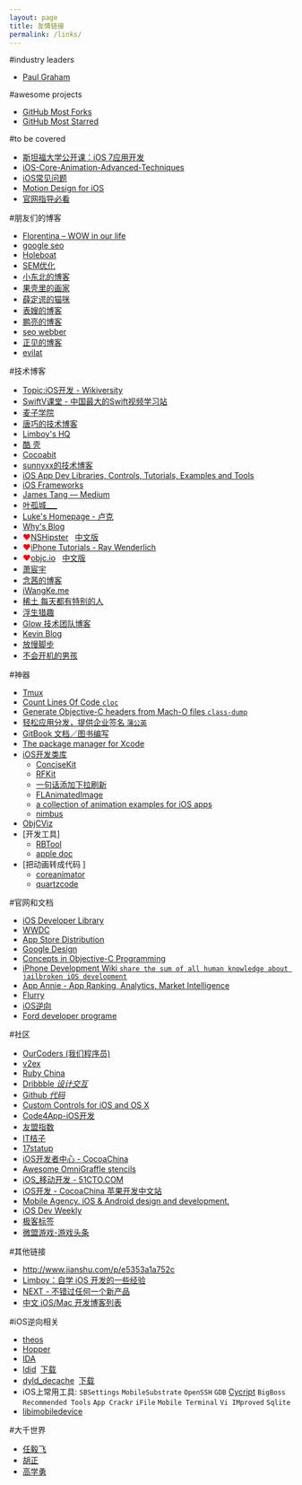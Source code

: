 ```yaml
---
layout: page
title: 友情链接
permalink: /links/
---
```

#industry leaders
- [Paul Graham](http://paulgraham.com/articles.html)

#awesome projects
- [GitHub Most Forks](https://github.com/search?o=desc&q=stars:%3E1&s=forks&type=Repositories)
- [GitHub Most Starred](https://github.com/search?q=stars:%3E1&s=stars&type=Repositories)

#to be covered
- [斯坦福大学公开课：iOS 7应用开发](http://v.163.com/special/opencourse/ios7.html)
- [iOS-Core-Animation-Advanced-Techniques](https://github.com/AttackOnDobby/iOS-Core-Animation-Advanced-Techniques)
- [iOS常见问题](http://stackoverflow.com/questions/tagged/ios?sort=frequent)
- [Motion Design for iOS](https://dn-motion-design.qbox.me/)
- [官网指导必看](https://developer.apple.com/videos/wwdc/2014/?id=229)

#朋友们的博客
<ul class="list-unstyled">
<li><a href="http://www.sunweina.com/" rel="friend" target="_blank">Florentina – WOW in our life</a></li>
<li><a href="http://www.jiadingqiang.com/" target="_blank">google seo</a></li>
<li><a href="http://holeboat.com/" rel="friend" target="_blank">Holeboat</a></li>
<li><a href="http://www.ppcren.com/" rel="friend" target="_blank">SEM优化</a></li>
<li><a href="http://www.semshare.net/" rel="friend" target="_blank">小东北的博客</a></li>
<li><a href="http://www.mpan.org/">果壳里的画家</a></li>
<li><a href="http://www.maxiaodong.com/" rel="friend">薛定谔的猫咪</a></li>
<li><a href="http://www.lovingeggs.com/">表嫂的博客</a></li>
<li><a href="http://shipengliang.com/">鹏亮的博客</a></li>
<li><a href="http://www.seowebber.com/">seo webber</a></li>
<li><a href="http://www.yinfeng.me/">正见的博客</a></li>
<li><a href="http://evilat.com/">evilat</a></li>
                    </ul>

#技术博客
- [Topic:iOS开发 - Wikiversity](http://beta.wikiversity.org/wiki/Topic:iOS%E5%BC%80%E5%8F%91)
- [SwiftV课堂 - 中国最大的Swift视频学习站](http://www.swiftv.cn/)
- [麦子学院](http://www.maiziedu.com)
- [唐巧的技术博客](http://blog.devtang.com/)
- [Limboy's HQ](http://limboy.me/)
- [酷 壳](http://coolshell.cn/)
- [Cocoabit](http://blog.cocoabit.com/)
- [sunnyxx的技术博客](http://blog.sunnyxx.com/)
- [iOS App Dev Libraries, Controls, Tutorials, Examples and Tools](https://maniacdev.com/)
- [iOS Frameworks](http://iosframeworks.com/)
- [James Tang — Medium](https://medium.com/@jamztang)
- [叶孤城___](http://www.jianshu.com/users/b82d2721ba07)
- [Luke's Homepage - 卢克](http://geeklu.com/)
- [Why's Blog](http://blog.callmewhy.com/)
- <span style="color:red">♥</span>[NSHipster](http://nshipster.com/) &nbsp; [中文版](http://nshipster.cn/)
- <span style="color:red">♥</span>[iPhone Tutorials - Ray Wenderlich](http://www.raywenderlich.com/tutorials)
- <span style="color:red">♥</span>[objc.io](http://www.objc.io/) &nbsp; [中文版](http://www.objccn.io/)
- [萧宸宇](http://iiiyu.com/)
- [念茜的博客](http://blog.csdn.net/yiyaaixuexi)
- [iWangKe.me](http://www.iwangke.me/)
- [稀土 每天都有特别的人](https://xitu.io/gold)
- [浮生猎趣](http://blog.lessfun.com/)
- [Glow 技术团队博客](http://tech.glowing.com/cn/)
- [Kevin Blog](http://zhowkev.in/)
- [放慢脚步](http://blog.codingcoder.com/)
- [不会开机的男孩](http://studentdeng.github.io)

#神器
- [Tmux](http://tmux.sourceforge.net/)
- [Count Lines Of Code `cloc`](https://downloads.sourceforge.net/project/cloc/)
- [Generate Objective-C headers from Mach-O files `class-dump`](https://github.com/nygard/class-dump)
- [轻松应用分发，提供企业签名 `蒲公英`](http://www.pgyer.com/)
- [GitBook 文档／图书编写](https://www.gitbook.com/)
- [ The package manager for Xcode ](http://alcatraz.io/)
- [iOS开发类库](https://github.com/trending?l=objective-c&since=monthly)
	- [ConciseKit](https://github.com/petejkim/ConciseKit)
	- [RFKit](https://github.com/BB9z/RFKit/)
	- [一句话添加下拉刷新](https://github.com/samvermette/SVPullToRefresh)
	- [FLAnimatedImage](https://github.com/Flipboard/FLAnimatedImage)
	- [a collection of animation examples for iOS apps](https://github.com/schneiderandre/popping)
	- [nimbus](https://github.com/jverkoey/nimbus)
- [ObjCViz](http://people.no-distance.net/ol/software/objcviz/)
- [开发工具]
	- [RBTool](https://www.reviewboard.org/docs/codebase/dev/getting-started/#rbtools)
	- [apple doc](http://gentlebytes.com/appledoc/)
- [把动画转成代码	]
	- [coreanimator](http://www.coreanimator.com/)
	- [quartzcode](http://www.quartzcodeapp.com/)

#官网和文档
- [iOS Developer Library](https://developer.apple.com/library/ios/navigation/)
- [WWDC](https://developer.apple.com/videos/wwdc/)
- [App Store Distribution](https://developer.apple.com/support/appstore/)
- [Google Design](http://www.google.com/design/)
- [Concepts in Objective-C Programming](https://developer.apple.com/library/ios/documentation/General/Conceptual/CocoaEncyclopedia/Introduction/Introduction.html)
- [iPhone Development Wiki `share the sum of all human knowledge about jailbroken iOS development`](http://iphonedevwiki.net/index.php/Main_Page)
- [App Annie - App Ranking, Analytics, Market Intelligence](http://www.appannie.com/cn/)
- [Flurry](https://dev.flurry.com/home.do)
- [iOS逆向](http://weibo.com/iosre)
- [Ford developer programe](https://www.developer.ford.com)

#社区
- [OurCoders (我们程序员)](http://ourcoders.com/home/)
- [v2ex](https://v2ex.com)
- [Ruby China](https://ruby-china.org/)
- [Dribbble *设计交互*](https://dribbble.com)
- [Github *代码*](https://github.com)
- [Custom Controls for iOS and OS X](https://www.cocoacontrols.com/)
- [Code4App-iOS开发](http://code4app.com/)
- [友盟指数](http://www.umindex.com/)
- [IT桔子](http://itjuzi.com/)
- [17statup](http://17startup.com/)
- [iOS开发者中心 - CocoaChina](http://d.cocoachina.com/)
- [Awesome OmniGraffle stencils](https://www.graffletopia.com)
- [iOS_移动开发 - 51CTO.COM](http://mobile.51cto.com/iphone/)
- [iOS开发 -  CocoaChina 苹果开发中文站](http://www.cocoachina.com/ios/)
- [Mobile Agency. iOS & Android design and development.](https://github.com/Yalantis)
- [iOS Dev Weekly](http://iosdevweekly.com/)
- [极客标签](http://www.gbtags.com/gb/index.htm)
- [微盟游戏-游戏头条](http://www.wmyouxi.com/)

#其他链接
- <http://www.jianshu.com/p/e5353a1a752c>
- [Limboy：自学 iOS 开发的一些经验](http://www.cocoachina.com/ios/20150104/10823.html)
- [NEXT - 不错过任何一个新产品](http://next.36kr.com/posts)
- [中文 iOS/Mac 开发博客列表](https://github.com/tangqiaoboy/iOSBlogCN)

#iOS逆向相关
- [theos](http://theos.howett.net/nic/)
- [Hopper](http://www.hopperapp.com/download.html)
- [IDA](https://www.hex-rays.com/products/ida/support/download_demo.shtml)
- [ldid](https://github.com/rpetrich/ldid) &nbsp;[下载](https://cloud.github.com/downloads/rpetrich/ldid/ldid.zip)
- [dyld_decache](https://github.com/kennytm/Miscellaneous) &nbsp;[下载](https://github.com/kennytm/Miscellaneous/downloads)
- iOS上常用工具: `SBSettings` `MobileSubstrate` `OpenSSH` `GDB` [Cycript](http://www.cycript.org/) `BigBoss Recommended Tools` `App Crackr` `iFile` `Mobile Terminal` `Vi IMproved` `Sqlite`
- [libimobiledevice](http://www.libimobiledevice.org/)

#大千世界
- [任毅飞](http://blog.sina.com.cn/u/1262345964)
- [胡正](http://www.huzheng.org/)
- [高学勇](http://www.thesct.net/sct.html)
